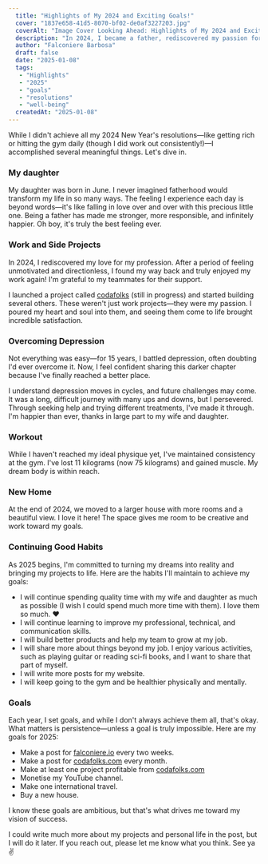 ```yaml
---
  title: "Highlights of My 2024 and Exciting Goals!"
  cover: "1837e658-41d5-8070-bf02-de0af3227203.jpg"
  coverAlt: "Image Cover Looking Ahead: Highlights of My 2024 and Exciting Goals!"
  description: "In 2024, I became a father, rediscovered my passion for work, overcame depression, stayed consistent at the gym, moved to a new home, and set big goals for 2025."
  author: "Falconiere Barbosa"
  draft: false
  date: "2025-01-08"
  tags:
   - "Highlights"
   - "2025"
   - "goals"
   - "resolutions"
   - "well-being"
  createdAt: "2025-01-08"
---
```

  


While I didn't achieve all my 2024 New Year's resolutions—like getting rich or hitting the gym daily (though I did work out consistently!)—I accomplished several meaningful things. Let's dive in.

### My daughter

My daughter was born in June. I never imagined fatherhood would transform my life in so many ways. The feeling I experience each day is beyond words—it's like falling in love over and over with this precious little one. Being a father has made me stronger, more responsible, and infinitely happier. Oh boy, it's truly the best feeling ever.

### Work and Side Projects

In 2024, I rediscovered my love for my profession. After a period of feeling unmotivated and directionless, I found my way back and truly enjoyed my work again! I'm grateful to my teammates for their support.

I launched a project called [codafolks](https://codafolks.com/) (still in progress) and started building several others. These weren't just work projects—they were my passion. I poured my heart and soul into them, and seeing them come to life brought incredible satisfaction.

### Overcoming Depression

Not everything was easy—for 15 years, I battled depression, often doubting I'd ever overcome it. Now, I feel confident sharing this darker chapter because I've finally reached a better place.

I understand depression moves in cycles, and future challenges may come. It was a long, difficult journey with many ups and downs, but I persevered. Through seeking help and trying different treatments, I've made it through. I'm happier than ever, thanks in large part to my wife and daughter.

### Workout

While I haven't reached my ideal physique yet, I've maintained consistency at the gym. I've lost 11 kilograms (now 75 kilograms) and gained muscle. My dream body is within reach.

### New Home

At the end of 2024, we moved to a larger house with more rooms and a beautiful view. I love it here! The space gives me room to be creative and work toward my goals.

### Continuing Good Habits

As 2025 begins, I'm committed to turning my dreams into reality and bringing my projects to life. Here are the habits I'll maintain to achieve my goals:

- I will continue spending quality time with my wife and daughter as much as possible (I wish I could spend much more time with them). I love them so much. ❤️
- I will continue learning to improve my professional, technical, and communication skills.
- I will build better products and help my team to grow at my job.
- I will share more about things beyond my job. I enjoy various activities, such as playing guitar or reading sci-fi books, and I want to share that part of myself.
- I will write more posts for my website.
- I will keep going to the gym and be healthier physically and mentally.

### Goals

Each year, I set goals, and while I don't always achieve them all, that's okay. What matters is persistence—unless a goal is truly impossible. Here are my goals for 2025:

- Make a post for [falconiere.io](http://falconiere.io/) every two weeks.
- Make a post for [codafolks.com](http://codafolks.com/) every month.
- Make at least one project profitable from [codafolks.com](http://codafolks.com/)
- Monetise my YouTube channel.
- Make one international travel.
- Buy a new house.

I know these goals are ambitious, but that's what drives me toward my vision of success.

I could write much more about my projects and personal life in the post, but I will do it later. If you reach out, please let me know what you think. See ya ✌
